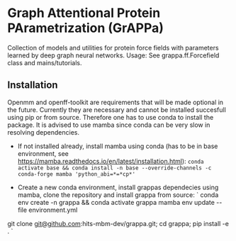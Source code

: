 # Graph Attentional Protein PArametrization (GrAPPa)

Collection of models and utilities for protein force fields with parameters learned by deep graph neural networks. Usage: See grappa.ff.Forcefield class and mains/tutorials.


## Installation
Openmm and openff-toolkit are requirements that will be made optional in the future. Currently they are necessary and cannot be installed succesfull using pip or from source. Therefore one has to use conda to install the package. It is advised to use mamba since conda can be very slow in resolving dependencies.

- If not installed already, install mamba using conda (has to be in base environment, see https://mamba.readthedocs.io/en/latest/installation.html):
`conda activate base && conda install -n base --override-channels -c conda-forge mamba 'python_abi=*=*cp*'`

- Create a new conda environment, install grappas dependecies using mamba, clone the repository and install grappa from source:
`
conda env create -n grappa && conda activate grappa
mamba env update --file environment.yml

git clone git@github.com:hits-mbm-dev/grappa.git; cd grappa;
pip install -e .
`
